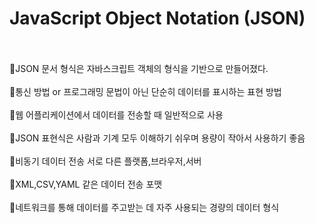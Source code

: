 # JavaScript Object Notation (JSON)<br><br>
🔷JSON 문서 형식은 자바스크립트 객체의 형식을 기반으로 만들어졌다.<br><br>
🔷통신 방법 or 프로그래밍 문법이 아닌 단순히 데이터를 표시하는 표현 방법<br><br>
🔷웹 어플리케이션에서 데이터를 전송할 때 일반적으로 사용<br><br>
🔷JSON 표현식은 사람과 기계 모두 이해하기 쉬우며 용량이 작아서 사용하기 좋음<br><br>
🔷비동기 데이터 전송 서로 다른 플랫폼,브라우저,서버<br><br>
🔷XML,CSV,YAML 같은 데이터 전송 포맷<br><br>
🔷네트워크를 통해 데이터를 주고받는 데 자주 사용되는 경량의 데이터 형식<br><br>

